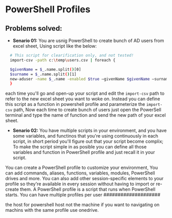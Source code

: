 # PowerShell Profiles


## Problems solved:

  - **Senario 01:** You are usnig PowerShell to create bunch of AD users from excel sheet, Using script like the below:

  ```bash
    # This script for clearification only, and not tested! 
    ​import-csv -path c:\temp\users.csv | foreach {

    $givenName = $_.name.split()[0] 
    $surname = $_.name.split()[1]
    new-aduser -name $_.name -enabled $true –givenName $givenName –surname $surname -accountpassword (convertto-securestring $_.password -asplaintext -force) -changepasswordatlogon $true -samaccountname $_.samaccountname –userprincipalname ($_.samaccountname+”@ad.contoso.com”) -city $_.city -department $_.department
    }
  ``` 
  
  each time you'll go and open-up your script and edit the ```import-csv``` path to refer to the new excel sheet you want to woke on. Instead you can define this script as a function in powershell profile and parameterize the ```import-csv``` path, Now each time to create bunch of users just open the PowerSell terminal and type the name of function and send the new path of your excel sheet.


  - **Senario 02:** You have multiple scripts in your environment, and you have some variables, and functinos that you're using continuously in each script, in short period you'll figure out that your script become complix; To make the script simple in as posible you can define all those variables and function in PowerShell profile and just recall it in your script.



You can create a PowerShell profile to customize your environment, You can add commands, aliases, functions, variables, modules, PowerShell drives and more. You can also add other session-specific elements to your profile so they're available in every session without having to import or re-create them. A PowerShell profile is a script that runs when PowerShell starts. You can have multiple profiles per user ####################

the host for powershell host not the machine if you want to navigating on machins with the same profile use onedrive.